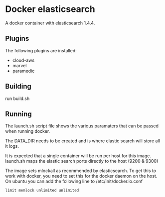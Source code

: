 Docker elasticsearch
====================

A docker container with elasticsearch 1.4.4.

Plugins
-------
The following plugins are installed:
- cloud-aws
- marvel
- paramedic

Building
--------
run build.sh

Running
-------
The launch.sh script file shows the various paramaters that can be passed when running docker.

The DATA_DIR needs to be created and is where elastic search will store all it logs.

It is expected that a single container will be run per host for this image. launch.sh maps the elastic search ports directly to the host (9200 & 9300)

The image sets mlockall as recommended by elasticsearch. To get this to work with docker, you need to set this for the docker daemon on the host. On ubuntu you can add the following line to /etc/init/docker.io.conf
```
limit memlock unlimited unlimited
```

